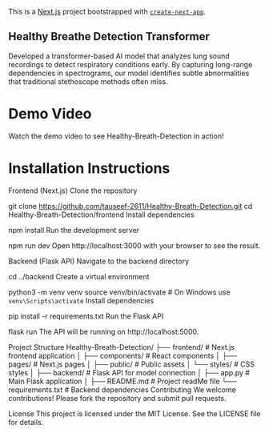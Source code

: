 This is a [Next.js](https://nextjs.org/) project bootstrapped with [`create-next-app`](https://github.com/vercel/next.js/tree/canary/packages/create-next-app).

## Healthy Breathe Detection Transformer
Developed a transformer-based AI model that analyzes lung sound recordings to detect respiratory conditions early. By capturing long-range dependencies in spectrograms, our model identifies subtle abnormalities that traditional stethoscope methods often miss.

# Demo Video
Watch the demo video to see Healthy-Breath-Detection in action!

# Installation Instructions
Frontend (Next.js)
Clone the repository

git clone https://github.com/tauseef-2611/Healthy-Breath-Detection.git
cd Healthy-Breath-Detection/frontend
Install dependencies

npm install
Run the development server

npm run dev
Open http://localhost:3000 with your browser to see the result.

Backend (Flask API)
Navigate to the backend directory

cd ../backend
Create a virtual environment

python3 -m venv venv
source venv/bin/activate  # On Windows use `venv\Scripts\activate`
Install dependencies

pip install -r requirements.txt
Run the Flask API

flask run
The API will be running on http://localhost:5000.

Project Structure
Healthy-Breath-Detection/
├── frontend/           # Next.js frontend application
│   ├── components/     # React components
│   ├── pages/          # Next.js pages
│   ├── public/         # Public assets
│   └── styles/         # CSS styles
│
├── backend/            # Flask API for model connection
│   ├── app.py          # Main Flask application
│
├── README.md           # Project readMe file
└── requirements.txt    # Backend dependencies
Contributing
We welcome contributions! Please fork the repository and submit pull requests.

License
This project is licensed under the MIT License. See the LICENSE file for details.

